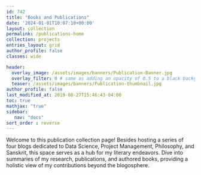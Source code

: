 ```yaml
---
id: 742    
title: "Books and Publications"
date: '2024-01-01T10:07:10+00:00'
layout: collection
permalink: /publications-home
collection: projects
entries_layout: grid
author_profile: false
classes: wide

header:
  overlay_image: /assets/images/banners/Publication-Banner.jpg
  overlay_filter: 0 # same as adding an opacity of 0.5 to a black background
  teaser: /assets/images/banners/Publication-thumbnail.jpg
author_profile: false
last_modified_at: 2019-08-27T15:46:43-04:00
toc: true
mathjax: "true"
sidebar:
   nav: "docs" 
sort_order : reverse   
---
```


Welcome to this publication collection page! Besides hosting a series of four blogs dedicated to Data Science, Project Management, Philosophy, and Sanskrit, this space  serves as a hub for my literary endeavors. Dive into summaries of my research, publications, and authored books, providing a holistic view of my contributions beyond the blogosphere.